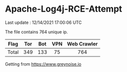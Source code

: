 
# Apache-Log4j-RCE-Attempt

Last update : 12/14/2021 17:00:06 UTC

The file contains 764 unique ip.

| Flag | Tor | Bot | VPN | Web Crawler|
| :---:   | :-: | :-: | :-: | :-: |
| Total | 349 | 133 | 75 | 764 |

Getting from https://www.greynoise.io